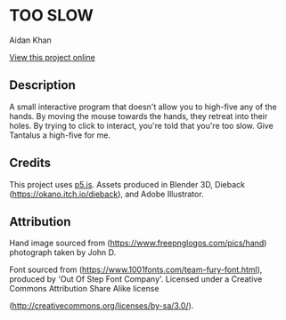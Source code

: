 # TOO SLOW

Aidan Khan

[View this project online](URL_FOR_THE_RUNNING_PROJECT)

## Description

A small interactive program that doesn't allow you to high-five any 
of the hands. By moving the mouse towards the hands, they retreat into their holes. By trying to click to interact, you're told that you're too slow. Give Tantalus a high-five for me.

## Credits

This project uses [p5.js](https://p5js.org).
Assets produced in Blender 3D, Dieback (https://okano.itch.io/dieback), and Adobe Illustrator.


## Attribution

Hand image sourced from (https://www.freepnglogos.com/pics/hand) photograph taken by John D. 

Font sourced from (https://www.1001fonts.com/team-fury-font.html),
produced by 'Out Of Step Font Company'. Licensed under a Creative Commons Attribution Share Alike license 

(http://creativecommons.org/licenses/by-sa/3.0/).